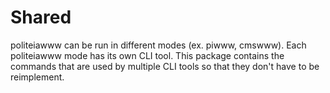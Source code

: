 # Shared

politeiawww can be run in different modes (ex. piwww, cmswww). Each politeiawww
mode has its own CLI tool. This package contains the commands that are used
by multiple CLI tools so that they don't have to be reimplement.
